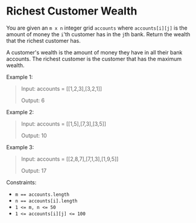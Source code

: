 # Richest Customer Wealth

You are given an `m x n` integer grid `accounts` where `accounts[i][j]` is the amount of money the `i`'th customer has
in the `j`th bank. Return the wealth that the richest customer has.

A customer's wealth is the amount of money they have in all their bank accounts. The richest customer is the customer
that has the maximum wealth.

Example 1:

> Input: accounts = [[1,2,3],[3,2,1]]
>
> Output: 6

Example 2:

> Input: accounts = [[1,5],[7,3],[3,5]]
>
> Output: 10

Example 3:

> Input: accounts = [[2,8,7],[7,1,3],[1,9,5]]
>
> Output: 17

Constraints:

- `m == accounts.length`
- `n == accounts[i].length`
- `1 <= m, n <= 50`
- `1 <= accounts[i][j] <= 100`
